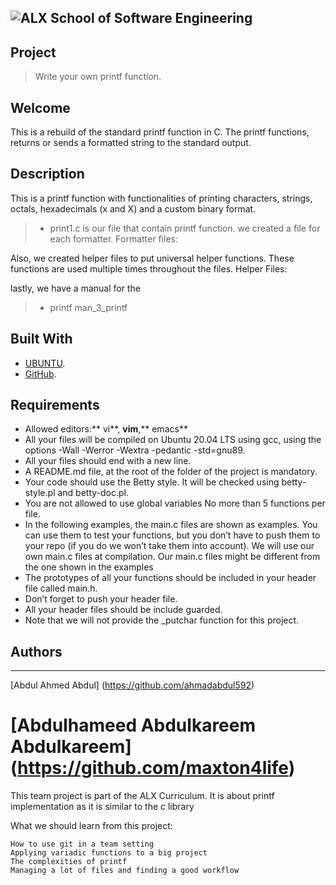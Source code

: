 
![ ALX School of Software Engineering](https://lh3.googleusercontent.com/oVJxT1yn7vwaEM8t9A5MGL6emG0j-_uqHa5H8ikWLvl6Ka-nVmUJZblqWDqPiY-S6itPLnZNgcc8rviK8AVT65l_a3zHiyctwy8=s0)
---
## Project

> Write your own printf function.

## Welcome

This is a rebuild of the standard printf function in C. The printf functions, returns or sends a formatted string to the standard output.

## Description

This is a printf function with functionalities of printing characters, strings, octals, hexadecimals (x and X) and a custom binary format.
> - print1.c
is our file that contain printf function.
we created a file for each formatter. Formatter files:


Also, we created helper files to put universal helper functions. These functions are used multiple times throughout the files. Helper Files:

lastly, we have a manual for the 

>  - printf man_3_printf

## Built With

- [UBUNTU](https://ubuntu.com/).
- [GitHub](https://github-dotcom.gateway.web.tr/).

## Requirements


- Allowed editors:** vi**, **vim**,** emacs**
- All your files will be compiled on Ubuntu 20.04 LTS using gcc, using the options -Wall -Werror -Wextra -pedantic -std=gnu89.
- All your files should end with a new line.
- A README.md file, at the root of the folder of the project is mandatory.
- Your code should use the Betty style. It will be checked using betty-style.pl and betty-doc.pl.
- You are not allowed to use global variables
No more than 5 functions per file.
- In the following examples, the main.c files are shown as examples. You can use them to test your functions, but you don’t have to push them to your repo (if you do we won’t take them into account). We will use our own main.c files at compilation. Our main.c files might be different from the one shown in the examples
- The prototypes of all your functions should be included in your header file called main.h.
- Don’t forget to push your header file.
- All your header files should be include guarded.
- Note that we will not provide the _putchar function for this project.

## Authors
---
[Abdul Ahmed Abdul] (https://github.com/ahmadabdul592)

[Abdulhameed Abdulkareem Abdulkareem] (https://github.com/maxton4life)
=======
This team project is part of the ALX Curriculum. It is about printf implementation as it is similar to the c library

What we should learn from this project:

    How to use git in a team setting
    Applying variadic functions to a big project
    The complexities of printf
    Managing a lot of files and finding a good workflow
